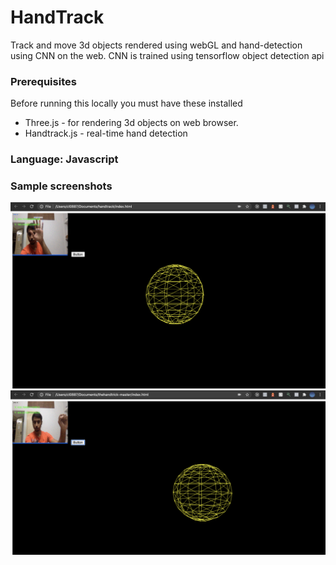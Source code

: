 

# HandTrack

Track and move 3d objects rendered using webGL and hand-detection using CNN on the web. CNN is trained using tensorflow object detection api

### Prerequisites
Before running this locally you must have these installed
- Three.js - for rendering 3d objects on web browser.
- Handtrack.js - real-time hand detection
### Language: Javascript

### Sample screenshots

![](left.png)
![](Center.png)


